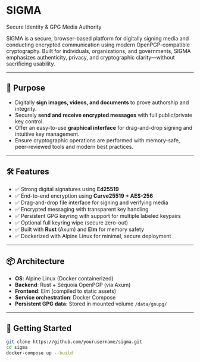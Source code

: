 # SIGMA
Secure Identity &amp; GPG Media Authority

SIGMA is a secure, browser-based platform for digitally signing media and conducting encrypted communication using modern OpenPGP-compatible cryptography. Built for individuals, organizations, and governments, SIGMA emphasizes authenticity, privacy, and cryptographic clarity—without sacrificing usability.

---

## 🔐 Purpose

- Digitally **sign images, videos, and documents** to prove authorship and integrity.
- Securely **send and receive encrypted messages** with full public/private key control.
- Offer an easy-to-use **graphical interface** for drag-and-drop signing and intuitive key management.
- Ensure cryptographic operations are performed with memory-safe, peer-reviewed tools and modern best practices.

---

## 🛠️ Features

- ✅ Strong digital signatures using **Ed25519**
- ✅ End-to-end encryption using **Curve25519 + AES-256**
- ✅ Drag-and-drop file interface for signing and verifying media
- ✅ Encrypted messaging with transparent key handling
- ✅ Persistent GPG keyring with support for multiple labeled keypairs
- ✅ Optional full keyring wipe (secure zero-out)
- ✅ Built with **Rust** (Axum) and **Elm** for memory safety
- ✅ Dockerized with Alpine Linux for minimal, secure deployment

---

## 📦 Architecture

- **OS**: Alpine Linux (Docker containerized)
- **Backend**: Rust + Sequoia OpenPGP (via Axum)
- **Frontend**: Elm (compiled to static assets)
- **Service orchestration**: Docker Compose
- **Persistent GPG data**: Stored in mounted volume `/data/gnupg/`

---

## 🚀 Getting Started

```bash
git clone https://github.com/yourusername/sigma.git
cd sigma
docker-compose up --build

